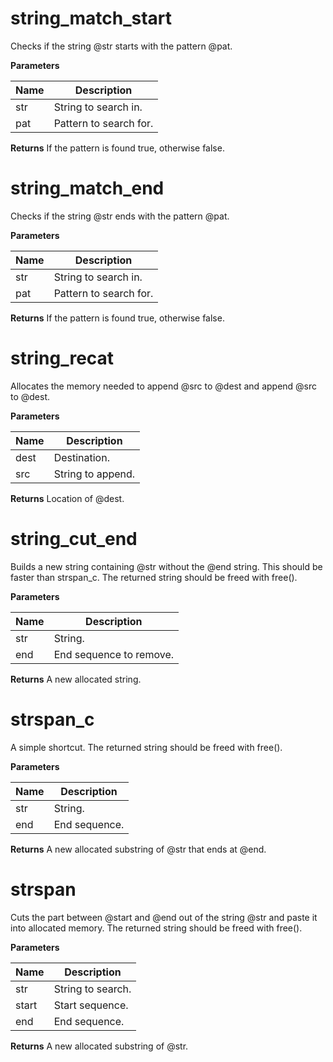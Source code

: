 # string_match_start
Checks if the string @str starts with
the pattern @pat.

**Parameters**

**Name** | **Description**
-------- | ---------------
str | String to search in.
pat | Pattern to search for.

**Returns**
If the pattern is found true, otherwise false.

# string_match_end
Checks if the string @str ends with
the pattern @pat.

**Parameters**

**Name** | **Description**
-------- | ---------------
str | String to search in.
pat | Pattern to search for.

**Returns**
If the pattern is found true, otherwise false.

# string_recat
Allocates the memory needed to append @src to @dest
and append @src to @dest.

**Parameters**

**Name** | **Description**
-------- | ---------------
dest | Destination.
src | String to append.

**Returns**
Location of @dest.

# string_cut_end
Builds a new string containing @str
without the @end string.
This should be faster than strspan_c.
The returned string should be freed with free().

**Parameters**

**Name** | **Description**
-------- | ---------------
str | String.
end | End sequence to remove.

**Returns**
A new allocated string.

# strspan_c
A simple shortcut.
The returned string should be freed with free().

**Parameters**

**Name** | **Description**
-------- | ---------------
str | String.
end | End sequence.

**Returns**
A new allocated substring of @str that ends at @end.

# strspan
Cuts the part between @start and @end out of
the string @str and paste it into allocated memory.
The returned string should be freed with free().

**Parameters**

**Name** | **Description**
-------- | ---------------
str | String to search.
start | Start sequence.
end | End sequence.

**Returns**
A new allocated substring of @str.
